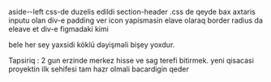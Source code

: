 aside--left css-de duzelis edildi
section-header .css de qeyde bax
axtaris inputu olan div-e padding ver icon yapismasin elave olaraq border radius da eleave et div-e figmadaki kimi

bele her sey yaxsidi köklü dəyişməli bişey yoxdur.

Tapsiriq : 2 gun erzinde merkez hisse ve sag terefi bitirmek. yeni qisacasi proyektin ilk sehifesi tam hazr olmali bacardigin qeder

